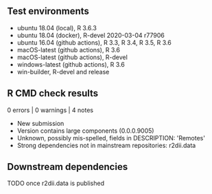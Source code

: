 ## Test environments

* ubuntu 18.04 (local), R 3.6.3
* ubuntu 18.04 (docker), R-devel 2020-03-04 r77906
* ubuntu 16.04 (github actions), R 3.3, R 3.4, R 3.5, R 3.6
* macOS-latest (github actions), R 3.6
* macOS-latest (github actions), R-devel
* windows-latest (github actions), R 3.6
* win-builder, R-devel and release

## R CMD check results

0 errors | 0 warnings | 4 notes

* New submission
* Version contains large components (0.0.0.9005)
* Unknown, possibly mis-spelled, fields in DESCRIPTION:
   'Remotes'
* Strong dependencies not in mainstream repositories:
   r2dii.data

## Downstream dependencies

TODO once r2dii.data is published
